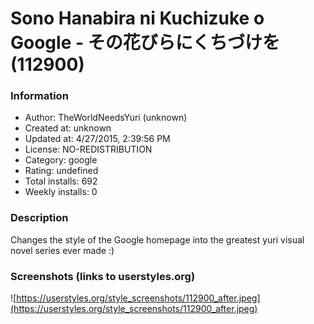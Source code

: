 # Sono Hanabira ni Kuchizuke o Google -  その花びらにくちづけを (112900)

### Information
- Author: TheWorldNeedsYuri (unknown)
- Created at: unknown
- Updated at: 4/27/2015, 2:39:56 PM
- License: NO-REDISTRIBUTION
- Category: google
- Rating: undefined
- Total installs: 692
- Weekly installs: 0


### Description
Changes the style of the Google homepage into the greatest yuri visual novel series ever made :)


### Screenshots (links to userstyles.org)
![https://userstyles.org/style_screenshots/112900_after.jpeg](https://userstyles.org/style_screenshots/112900_after.jpeg)


